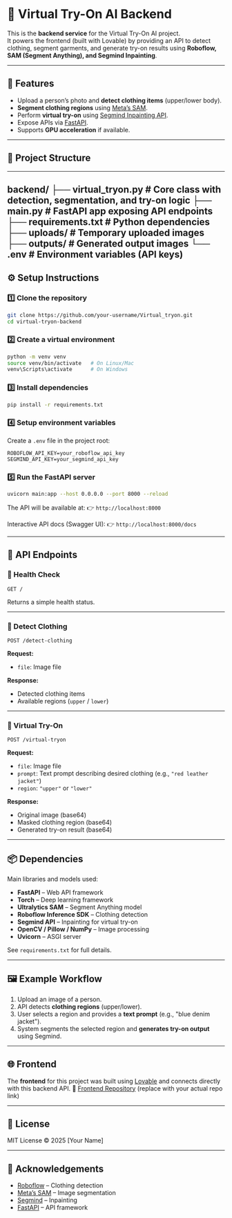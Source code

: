 # 👗 Virtual Try-On AI Backend

This is the **backend service** for the Virtual Try-On AI project.  
It powers the frontend (built with Lovable) by providing an API to detect clothing, segment garments, and generate try-on results using **Roboflow, SAM (Segment Anything), and Segmind Inpainting**.

---

## 🚀 Features
- Upload a person’s photo and **detect clothing items** (upper/lower body).
- **Segment clothing regions** using [Meta’s SAM](https://segment-anything.com/).
- Perform **virtual try-on** using [Segmind Inpainting API](https://segmind.com/).
- Expose APIs via [FastAPI](https://fastapi.tiangolo.com/).
- Supports **GPU acceleration** if available.

---
## 📂 Project Structure
---

backend/
├── virtual\_tryon.py      # Core class with detection, segmentation, and try-on logic
├── main.py               # FastAPI app exposing API endpoints
├── requirements.txt      # Python dependencies
├── uploads/              # Temporary uploaded images
├── outputs/              # Generated output images
└── .env                  # Environment variables (API keys)
---


## ⚙️ Setup Instructions

### 1️⃣ Clone the repository
```bash
git clone https://github.com/your-username/Virtual_tryon.git
cd virtual-tryon-backend
````

### 2️⃣ Create a virtual environment

```bash
python -m venv venv
source venv/bin/activate   # On Linux/Mac
venv\Scripts\activate      # On Windows
```

### 3️⃣ Install dependencies

```bash
pip install -r requirements.txt
```

### 4️⃣ Setup environment variables

Create a `.env` file in the project root:

```
ROBOFLOW_API_KEY=your_roboflow_api_key
SEGMIND_API_KEY=your_segmind_api_key
```

### 5️⃣ Run the FastAPI server

```bash
uvicorn main:app --host 0.0.0.0 --port 8000 --reload
```

The API will be available at:
👉 `http://localhost:8000`

Interactive API docs (Swagger UI):
👉 `http://localhost:8000/docs`

---

## 📡 API Endpoints

### 🔹 Health Check

```http
GET /
```

Returns a simple health status.

---

### 🔹 Detect Clothing

```http
POST /detect-clothing
```

**Request:**

* `file`: Image file

**Response:**

* Detected clothing items
* Available regions (`upper` / `lower`)

---

### 🔹 Virtual Try-On

```http
POST /virtual-tryon
```

**Request:**

* `file`: Image file
* `prompt`: Text prompt describing desired clothing (e.g., `"red leather jacket"`)
* `region`: `"upper"` or `"lower"`

**Response:**

* Original image (base64)
* Masked clothing region (base64)
* Generated try-on result (base64)

---

## 📦 Dependencies

Main libraries and models used:

* **FastAPI** – Web API framework
* **Torch** – Deep learning framework
* **Ultralytics SAM** – Segment Anything model
* **Roboflow Inference SDK** – Clothing detection
* **Segmind API** – Inpainting for virtual try-on
* **OpenCV / Pillow / NumPy** – Image processing
* **Uvicorn** – ASGI server

See `requirements.txt` for full details.

---

## 🖼️ Example Workflow

1. Upload an image of a person.
2. API detects **clothing regions** (upper/lower).
3. User selects a region and provides a **text prompt** (e.g., "blue denim jacket").
4. System segments the selected region and **generates try-on output** using Segmind.

---

## 🌐 Frontend

The **frontend** for this project was built using [Lovable](https://lovable.dev) and connects directly with this backend API.
🔗 [Frontend Repository](https://github.com/your-username/virtual-tryon-frontend) (replace with your actual repo link)

---

## 📜 License

MIT License © 2025 \[Your Name]

---

## 🙌 Acknowledgements

* [Roboflow](https://roboflow.com/) – Clothing detection
* [Meta’s SAM](https://segment-anything.com/) – Image segmentation
* [Segmind](https://segmind.com/) – Inpainting
* [FastAPI](https://fastapi.tiangolo.com/) – API framework

```




